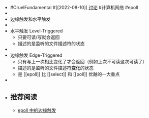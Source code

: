 - #CruelFundamental #[[2022-08-10]] [讨论](https://github.com/CYZH1307/CruelFundamental/tree/main/homework/202208/10)  #计算机网络 #epoll
-
- 边缘触发和水平触发
-
- 水平触发 Level-Triggered
	- 只要可读/写就会返回
	- 描述的是监听的文件描述符的状态
-
- 边缘触发 Edge-Triggered
	- 只有与上一次相比变化了才会返回（例如上次不可读这次可读了）
	- 描述的是监听的文件描述符**变化**的状态
	- 是 [[epoll]] 比 [[select]] 和 [[poll]] 优越的一大重点
-
- ## 推荐阅读
	- [epoll 中的边缘触发](https://blog.singee.me/2021/07/04/721488b0985842389e634bc637b257cc/)